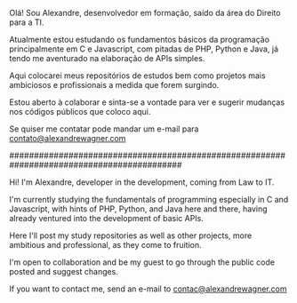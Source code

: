 
Olá! Sou Alexandre, desenvolvedor em formação, saído da área do Direito para a TI.

Atualmente estou estudando os fundamentos básicos da programação principalmente em C e Javascript, com pitadas de PHP, Python e Java, já tendo me aventurado na elaboração de
APIs simples.

Aqui colocarei meus repositórios de estudos bem como projetos mais ambiciosos e profissionais a medida que forem surgindo.

Estou aberto à colaborar e sinta-se a vontade para ver e sugerir mudanças nos códigos públicos que coloco aqui.

Se quiser me contatar pode mandar um e-mail para contato@alexandrewagner.com

###########################################################################################

Hi! I'm Alexandre, developer in the development, coming from Law to IT.

I'm currently studying the fundamentals of programming especially in C and Javascript, with hints of PHP, Python, and Java here and there, having already ventured into the development
of basic APIs.

Here I'll post my study repositories as well as other projects, more ambitious and professional, as they come to fruition.

I'm open to collaboration and be my guest to go through the public code posted and suggest changes.

If you want to contact me, send an e-mail to contac@alexandrewagner.com


